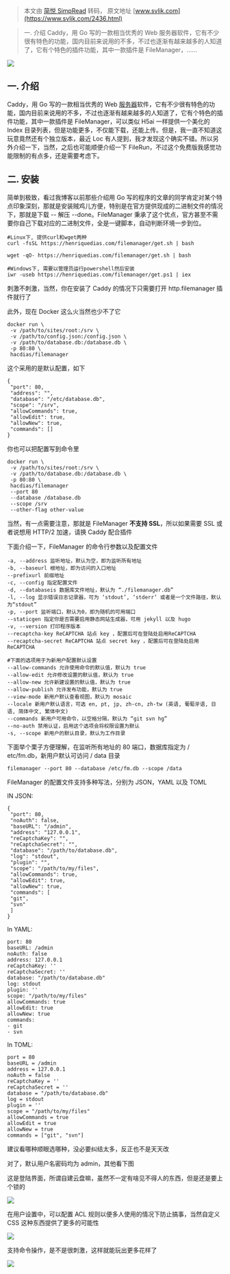 > 本文由 [简悦 SimpRead](http://ksria.com/simpread/) 转码， 原文地址 [www.svlik.com](https://www.svlik.com/2436.html)

> 一. 介绍 Caddy，用 Go 写的一款相当优秀的 Web 服务器软件，它有不少很有特色的功能，国内目前来说用的不多，不过也逐渐有越来越多的人知道了，它有个特色的插件功能，其中一款插件是 FileManager，......

[![](https://cdn.svlik.com/wp-content/uploads/2020/09/1600521189-J4VEE4RQ%408ILUJL5G7Z1G.png)](https://cdn.svlik.com/wp-content/uploads/2020/09/1600521189-J4VEE4RQ@8ILUJL5G7Z1G.png)

一. 介绍
-----

Caddy，用 Go 写的一款相当优秀的 Web [服务器](https://www.svlik.com/tag/%e6%9c%8d%e5%8a%a1%e5%99%a8 "查看所有包含 服务器 的帖子")软件，它有不少很有特色的功能，国内目前来说用的不多，不过也逐渐有越来越多的人知道了，它有个特色的插件功能，其中一款插件是 FileManager，可以类似 H5ai 一样提供一个美化的 Index 目录列表，但是功能更多，不仅能下载，还能上传。但是，我一直不知道这玩意竟然还有个独立版本，最近 Loc 有人提到，我才发现这个确实不错。所以另外介绍一下，当然，之后也可能顺便介绍一下 FileRun，不过这个免费版我感觉功能限制的有点多，还是需要考虑下。

二. 安装
-----

简单到极致，看过我博客以前那些介绍用 Go 写的程序的文章的同学肯定对某个特点印象深刻，那就是安装贼鸡儿方便，特别是在官方提供现成的二进制文件的情况下，那就是下载 -- 解压 --done。FileManager 秉承了这个优点，官方甚至不需要你自己下载对应的二进制文件，全是一键脚本，自动判断环境一步到位。

```
#Linux下, 提供curl和wget两种
curl -fsSL https://henriquedias.com/filemanager/get.sh | bash
 
wget -qO- https://henriquedias.com/filemanager/get.sh | bash
 
#Windows下, 需要以管理员运行powershell然后安装
iwr -useb https://henriquedias.com/filemanager/get.ps1 | iex
```

刺激不刺激，当然，你在安装了 Caddy 的情况下只需要打开 http.filemanager 插件就行了

此外，现在 Docker 这么火当然也少不了它

```
docker run \
 -v /path/to/sites/root:/srv \
 -v /path/to/config.json:/config.json \
 -v /path/to/database.db:/database.db \
 -p 80:80 \
 hacdias/filemanager
```

这个采用的是默认配置，如下

```
{
 "port": 80,
 "address": "",
 "database": "/etc/database.db",
 "scope": "/srv",
 "allowCommands": true,
 "allowEdit": true,
 "allowNew": true,
 "commands": []
}
```

你也可以把配置写到命令里

```
docker run \
 -v /path/to/sites/root:/srv \
 -v /path/to/database.db:/database.db \
 -p 80:80 \
 hacdias/filemanager
 --port 80
 --database /database.db
 --scope /srv
 --other-flag other-value
```

当然，有一点需要注意，那就是 FileManager **不支持 SSL**，所以如果需要 SSL 或者说想用 HTTP/2 加速，请换 Caddy 配合插件

下面介绍一下，FileManager 的命令行参数以及配置文件

```
-a, --address 监听地址，默认为空，即为监听所有地址
-b, --baseurl 根地址，即为访问的入口地址
--prefixurl 前缀地址
-c, --config 指定配置文件
-d, --databaseis 数据库文件地址，默认为 “./filemanager.db”
-l, --log 显示错误日志记录器，可为 ‘stdout’, ‘stderr’ 或者是一个文件路径，默认为“stdout”
-p, --port 监听端口，默认为0，即为随机的可用端口
--staticgen 指定你是否需要启用静态网站生成器，可用 jekyll 以及 hugo
-v, --version 打印程序版本
--recaptcha-key ReCAPTCHA 站点 key ，配置后可在登陆处启用ReCAPTCHA
--recaptcha-secret ReCAPTCHA 站点 secret key ，配置后可在登陆处启用ReCAPTCHA
 
#下面的选项用于为新用户配置默认设置
--allow-commands 允许使用命令的默认值，默认为 true
--allow-edit 允许修改设置的默认值，默认为 true
--allow-new 允许新建设置的默认值，默认为 true
--allow-publish 允许发布功能，默认为 true
--view-mode 新用户默认查看视图，默认为 mosaic
--locale 新用户默认语言，可选 en, pt, jp, zh-cn, zh-tw (英语, 葡萄牙语, 日语, 简体中文, 繁体中文)
--commands 新用户可用命令，以空格分隔，默认为 “git svn hg”
--no-auth 禁用认证，启用这个选项会将权限设置为默认
-s, --scope 新用户的默认目录，默认为工作目录
```

下面举个栗子方便理解，在监听所有地址的 80 端口，数据库指定为 / etc/fm.db，新用户默认可访问 / data 目录

```
filemanager --port 80 --database /etc/fm.db --scope /data
```

FileManager 的配置文件支持多种写法，分别为 JSON，YAML 以及 TOML

IN JSON:

```
{
 "port": 80,
 "noAuth": false,
 "baseURL": "/admin",
 "address": "127.0.0.1",
 "reCaptchaKey": "",
 "reCaptchaSecret": "",
 "database": "/path/to/database.db",
 "log": "stdout",
 "plugin": "",
 "scope": "/path/to/my/files",
 "allowCommands": true,
 "allowEdit": true,
 "allowNew": true,
 "commands": [
 "git",
 "svn"
 ]
}
```

In YAML:

```
port: 80
baseURL: /admin
noAuth: false
address: 127.0.0.1
reCaptchaKey: ''
reCaptchaSecret: ''
database: "/path/to/database.db"
log: stdout
plugin: ''
scope: "/path/to/my/files"
allowCommands: true
allowEdit: true
allowNew: true
commands:
- git
- svn
```

In TOML:

```
port = 80
baseURL = /admin
address = 127.0.0.1
noAuth = false
reCaptchaKey = ''
reCaptchaSecret = ''
database = "/path/to/database.db"
log = stdout
plugin = ''
scope = "/path/to/my/files"
allowCommands = true
allowEdit = true
allowNew = true
commands = ["git", "svn"]
```

建议看哪种顺眼选哪种，没必要纠结太多，反正也不是天天改

对了，默认用户名密码均为 admin，其他看下图

这是登陆界面，所谓自建云盘嘛，虽然不一定有啥见不得人的东西，但是还是要上个锁的

[![](https://cdn.svlik.com/wp-content/uploads/2020/09/1600521327-NB7C1IAAI3S6MF01F.png)](https://cdn.svlik.com/wp-content/uploads/2020/09/1600521327-NB7C1IAAI3S6MF01F.png)

在用户设置中，可以配置 ACL 规则以便多人使用的情况下防止搞事，当然自定义 CSS 这种东西提供了更多的可能性

[![](https://cdn.svlik.com/wp-content/uploads/2020/09/1600521350-69P3ORM%40LKBKYSOZT26YOMC.png)](https://cdn.svlik.com/wp-content/uploads/2020/09/1600521350-69P3ORM@LKBKYSOZT26YOMC.png)

支持命令操作，是不是很刺激，这样就能玩出更多花样了

[![](https://cdn.svlik.com/wp-content/uploads/2020/09/1600521367-KYYW09GBWXF%40CFKQ%40U.png)](https://cdn.svlik.com/wp-content/uploads/2020/09/1600521367-KYYW09GBWXF@CFKQ@U.png)